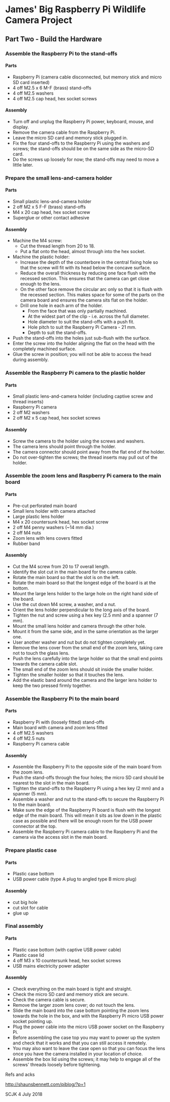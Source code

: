 # James' Big Raspberry Pi Wildlife Camera Project

## Part Two - Build the Hardware

### Assemble the Raspberry Pi to the stand-offs

#### Parts
* Raspberry Pi (camera cable disconnected, but memory stick and micro SD card inserted)
* 4 off M2.5 x 6 M-F (brass) stand-offs
* 4 off M2.5 washers
* 4 off M2.5 cap head, hex socket screws

#### Assembly
* Turn off and unplug the Raspberry Pi power, keyboard, mouse, and display.
* Remove the camera cable from the Raspberry Pi.
* Leave the micro SD card and memory stick plugged in.
* Fix the four stand-offs to the Raspberry Pi using the washers and screws; the stand-offs should be on the same side as the micro-SD card.
* Do the screws up loosely for now; the stand-offs may need to move a little later.

### Prepare the small lens-and-camera holder

#### Parts
* Small plastic lens-and-camera holder
* 2 off M2 x 5 F-F (brass) stand-offs
* M4 x 20 cap head, hex socket screw
* Superglue or other contact adhesive

#### Assembly
* Machine the M4 screw:
  * Cut the thread length from 20 to 18.
  * Put a flat onto the head, almost through into the hex socket.
* Machine the plastic holder:
  * Increase the depth of the counterbore in the central fixing hole so that the screw will fit with its head below the concave surface.
  * Reduce the overall thickness by reducing one face flush with the recessed section. This ensures that the camera can get close enough to the lens.
  * On the other face remove the circular arc only so that it is flush with the recessed section. This makes space for some of the parts on the camera board and ensures the camera sits flat on the holder.
  * Drill one hole in each arm of the holder.
    * From the face that was only partially machined.
    * At the widest part of the clip - i.e. across the full diameter.
    * Hole diameter to suit the stand-offs with a push fit.
    * Hole pitch to suit the Raspberry Pi Camera - 21 mm.
    * Depth to suit the stand-offs.
* Push the stand-offs into the holes just sub-flush with the surface.
* Enter the screw into the holder aligning the flat on the head with the completely machined surface.
* Glue the screw in position; you will not be able to access the head during assembly.
  
### Assemble the Raspberry Pi camera to the plastic holder

#### Parts
* Small plastic lens-and-camera holder (including captive screw and thread inserts)
* Raspberry Pi camera
* 2 off M2 washers
* 2 off M2 x 5 cap head, hex socket screws

#### Assembly
* Screw the camera to the holder using the screws and washers.
* The camera lens should point through the holder.
* The camera connector should point away from the flat end of the holder.
* Do not over-tighten the screws; the thread inserts may pull out of the holder.

### Assemble the zoom lens and Raspberry Pi camera to the main board

#### Parts
* Pre-cut perforated main board
* Small lens holder with camera attached
* Large plastic lens holder
* M4 x 20 countersunk head, hex socket screw
* 2 off M4 penny washers (~14 mm dia.)
* 2 off M4 nuts
* Zoom lens with lens covers fitted
* Rubber band

#### Assembly
* Cut the M4 screw from 20 to 17 overall length.
* Identify the slot cut in the main board for the camera cable.
* Rotate the main board so that the slot is on the left.
* Rotate the main board so that the longest edge of the board is at the bottom.
* Mount the large lens holder to the large hole on the right hand side of the board.
* Use the cut down M4 screw, a washer, and a nut.
* Orient the lens holder perpendicular to the long axis of the board.
* Tighten the nut and screw using a hex key (2.5 mm) and a spanner (7 mm).
* Mount the small lens holder and camera through the other hole.
* Mount it from the same side, and in the same orientation as the larger one.
* User another washer and nut but do not tighten completely yet.
* Remove the lens cover from the small end of the zoom lens, taking care not to touch the glass lens.
* Push the lens carefully into the large holder so that the small end points towards the camera cable slot.
* The small end of the zoom lens should sit inside the smaller holder.
* Tighten the smaller holder so that it touches the lens.
* Add the elastic band around the camera and the larger lens holder to keep the two pressed firmly together.

### Assemble the Raspberry Pi to the main board

#### Parts
* Raspberry Pi with (loosely fitted) stand-offs
* Main board with camera and zoom lens fitted
* 4 off M2.5 washers
* 4 off M2.5 nuts
* Raspberry Pi camera cable

#### Assembly
* Assemble the Raspberry Pi to the opposite side of the main board from the zoom lens.
* Push the stand-offs through the four holes; the micro SD card should be nearest to the slot in the main board.
* Tighten the stand-offs to the Raspberry Pi using a hex key (2 mm) and a spanner (5 mm).
* Assemble a washer and nut to the stand-offs to secure the Raspberry Pi to the main board.
* Make sure the edge of the Raspberry Pi board is flush with the longest edge of the main board. This will mean it sits as low down in the plastic case as possible and there will be enough room for the USB power connector at the top.
* Assemble the Raspberry Pi camera cable to the Raspberry Pi and the camera via the access slot in the main board.

### Prepare plastic case

#### Parts
* Plastic case bottom
* USB power cable (type A plug to angled type B micro plug)

#### Assembly
* cut big hole
* cut slot for cable
* glue up

### Final assembly

#### Parts
* Plastic case bottom (with captive USB power cable)
* Plastic case lid
* 4 off M3 x 10 countersunk head, hex socket screws
* USB mains electricity power adapter

#### Assembly
* Check everything on the main board is tight and straight.
* Check the micro SD card and memory stick are secure.
* Check the camera cable is secure.
* Remove the larger zoom lens cover; do not touch the lens.
* Slide the main board into the case bottom pointing the zoom lens towards the hole in the box, and with the Raspberry Pi micro USB power socket pointing up.
* Plug the power cable into the micro USB power socket on the Raspberry Pi.
* Before assembling the case top you may want to power up the system and check that it works and that you can still access it remotely.
* You may also want to leave the case open so that you can focus the lens once you have the camera installed in your location of choice. 
* Assemble the box lid using the screws; it may help to engage all of the screws' threads loosely before tightening.

Refs and acks

http://shaunsbennett.com/piblog/?p=1


SCJK 4 July 2018
